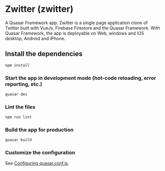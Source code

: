 # Zwitter (zwitter)

A Quasar Framework app. Zwitter is a single page application clone of Twitter built with VueJs, Firebase Firestore and the Quasar Framework. With Quasar Framework, the app is deployable on Web, windows and iOS desktop, Android and iPhone.

## Install the dependencies
```bash
npm install
```

### Start the app in development mode (hot-code reloading, error reporting, etc.)
```bash
quasar dev
```

### Lint the files
```bash
npm run lint
```

### Build the app for production
```bash
quasar build
```

### Customize the configuration
See [Configuring quasar.conf.js](https://v1.quasar.dev/quasar-cli/quasar-conf-js).
